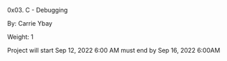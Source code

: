 0x03. C - Debugging

By: Carrie Ybay

Weight: 1

Project will start Sep 12, 2022 6:00 AM must end by Sep 16, 2022 6:00AM
